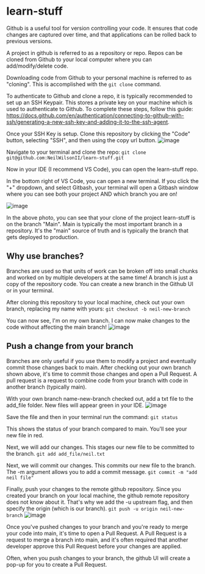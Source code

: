 # learn-stuff
Github is a useful tool for version controlling your code. It ensures that code changes are captured over time, and that applications can be rolled back to previous versions.

A project in github is referred to as a repository or repo. Repos can be cloned from Github to your local computer where you can add/modify/delete code.

Downloading code from Github to your personal machine is referred to as "cloning". This is accomplished with the ```git clone``` command.

To authenticate to Github and clone a repo, it is typically recommended to set up an SSH Keypair. This stores a private key on your machine which is used to authenticate to Github. To complete these steps, follow this guide: https://docs.github.com/en/authentication/connecting-to-github-with-ssh/generating-a-new-ssh-key-and-adding-it-to-the-ssh-agent.

Once your SSH Key is setup. Clone this repository by clicking the "Code" button, selecting "SSH", and then using the copy url button. 
![image](https://github.com/NeilWilsonII/learn-stuff/assets/37984321/fa4b2fd7-cf9f-4fba-abbd-573dc4136cc4)

Navigate to your terminal and clone the repo:
``` git clone git@github.com:NeilWilsonII/learn-stuff.git ```

Now in your IDE (I recommend VS Code), you can open the learn-stuff repo.

In the bottom right of VS Code, you can open a new terminal. If you click the "+" dropdown, and select Gitbash, your terminal will open a Gitbash window where you can see both your project AND which branch you are on!

![image](https://github.com/NeilWilsonII/learn-stuff/assets/37984321/5be64b2b-12f1-4917-bf02-0eeb0ce9fc48)

In the above photo, you can see that your clone of the project learn-stuff is on the branch "Main". Main is typically the most important branch in a repository. It's the "main" source of truth and is typically the branch that gets deployed to production.

## Why use branches?

Branches are used so that units of work can be broken off into small chunks and worked on by multiple developers at the same time! A branch is just a copy of the repository code. You can create a new branch in the Github UI or in your terminal.

After cloning this repository to your local machine, check out your own branch, replacing my name with yours:
```git checkout -b neil-new-branch```

You can now see, I'm on my own branch. I can now make changes to the code without affecting the main branch!
![image](https://github.com/NeilWilsonII/learn-stuff/assets/37984321/a6484f0e-cb97-43e4-ade7-a98cc953d367)

## Push a change from your branch
Branches are only useful if you use them to modify a project and eventually commit those changes back to main. After checking out your own branch shown above, it's time to commit those changes and open a Pull Request. A pull request is a request to combine code from your branch with code in another branch (typically main).

With your own branch name-new-branch checked out, add a txt file to the add_file folder. New files will appear green in your IDE. 
![image](https://github.com/NeilWilsonII/learn-stuff/assets/37984321/bfedb81b-765c-448e-8d0b-33ff9cac370f)

Save the file and then in your terminal run the command:
```git status```

This shows the status of your branch compared to main. You'll see your new file in red.

Next, we will add our changes. This stages our new file to be committed to the branch.
```git add add_file/neil.txt```

Next, we will commit our changes. This commits our new file to the branch. The -m argument allows you to add a commit message. 
```git commit -m "add neil file"```

Finally, push your changes to the remote github repository. Since you created your branch on your local machine, the github remote repository does not know about it. That's why we add the -u upstream flag, and then specify the origin (which is our branch).
```git push -u origin neil-new-branch```
![image](https://github.com/NeilWilsonII/learn-stuff/assets/37984321/0c8815a1-4b14-4017-87b5-f912e6fc84da)

Once you've pushed changes to your branch and you're ready to merge your code into main, it's time to open a Pull Request. A Pull Request is a request to merge a branch into main, and it's often required that another developer approve this Pull Request before your changes are applied.

Often, when you push changes to your branch, the github UI will create a pop-up for you to create a Pull Request.

